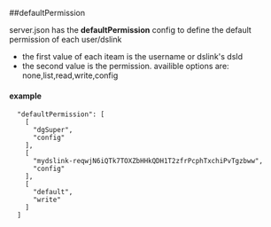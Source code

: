 ##defaultPermission

server.json has the **defaultPermission** config to define the default permission of each user/dslink

* the first value of each iteam is the username or dslink's dsId
* the second value is the permission. availible options are: none,list,read,write,config


#### example 
```
  "defaultPermission": [
    [
      "dgSuper",
      "config"
    ],
    [
      "mydslink-reqwjN6iQTk7TOXZbHHkQDH1T2zfrPcphTxchiPvTgzbww",
      "config"
    ],
    [
      "default",
      "write"
    ]
  ]
```

